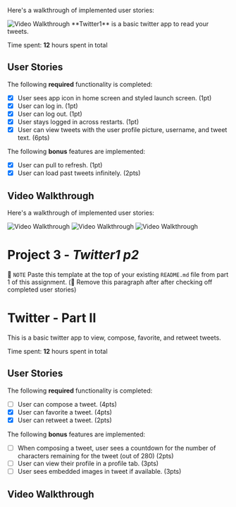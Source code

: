
Here's a walkthrough of implemented user stories:

<img src='http://g.recordit.co/DSmYNbN1RN.gif' title='Video Walkthrough' width='' alt='Video Walkthrough' />
**Twitter1** is a basic twitter app to read your tweets.

Time spent: **12** hours spent in total

## User Stories

The following **required** functionality is completed:

- [x] User sees app icon in home screen and styled launch screen. (1pt)
- [x] User can log in. (1pt)
- [x] User can log out. (1pt)
- [x] User stays logged in across restarts. (1pt)
- [x] User can view tweets with the user profile picture, username, and tweet text. (6pts)

The following **bonus** features are implemented:

- [x] User can pull to refresh. (1pt)
- [x] User can load past tweets infinitely. (2pts)

## Video Walkthrough

Here's a walkthrough of implemented user stories:

<img src='http://g.recordit.co/qaqju8yO1W.gif' title='Video Walkthrough' width='' alt='Video Walkthrough' />

<img src='http://g.recordit.co/bqFxb6DWIB.gif' title='Video Walkthrough' width='' alt='Video Walkthrough' />

<img src='http://g.recordit.co/yI326n68D2.gif' title='Video Walkthrough' width='' alt='Video Walkthrough' />

# Project 3 - *Twitter1 p2*
📝 `NOTE` Paste this template at the top of your existing `README.md` file from part 1 of this assignment. (🚫 Remove this paragraph after after checking off completed user stories)

# Twitter - Part II

This is a basic twitter app to view, compose, favorite, and retweet tweets.

Time spent: **12** hours spent in total

## User Stories

The following **required** functionality is completed:

- [ ] User can compose a tweet. (4pts)
- [x] User can favorite a tweet. (4pts)
- [x] User can retweet a tweet. (2pts)

The following **bonus** features are implemented:

- [ ] When composing a tweet, user sees a countdown for the number of characters remaining for the tweet (out of 280) (2pts)
- [ ] User can view their profile in a profile tab. (3pts)
- [ ] User sees embedded images in tweet if available. (3pts)

## Video Walkthrough


